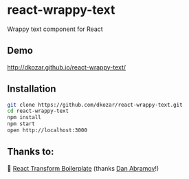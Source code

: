 # react-wrappy-text
Wrappy text component for React

## Demo

http://dkozar.github.io/react-wrappy-text/

## Installation

```bash
git clone https://github.com/dkozar/react-wrappy-text.git
cd react-wrappy-text
npm install
npm start
open http://localhost:3000
```

## Thanks to:

:rocket: [React Transform Boilerplate](https://github.com/gaearon/react-transform-boilerplate) (thanks [Dan Abramov](https://github.com/gaearon)!)
